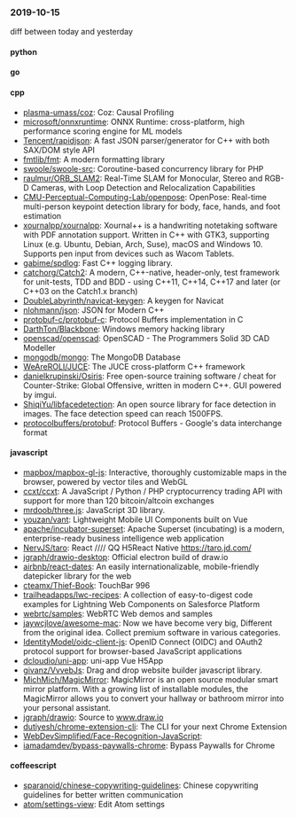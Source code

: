 ### 2019-10-15
diff between today and yesterday

#### python

#### go

#### cpp
* [plasma-umass/coz](https://github.com/plasma-umass/coz): Coz: Causal Profiling
* [microsoft/onnxruntime](https://github.com/microsoft/onnxruntime): ONNX Runtime: cross-platform, high performance scoring engine for ML models
* [Tencent/rapidjson](https://github.com/Tencent/rapidjson): A fast JSON parser/generator for C++ with both SAX/DOM style API
* [fmtlib/fmt](https://github.com/fmtlib/fmt): A modern formatting library
* [swoole/swoole-src](https://github.com/swoole/swoole-src):  Coroutine-based concurrency library for PHP
* [raulmur/ORB_SLAM2](https://github.com/raulmur/ORB_SLAM2): Real-Time SLAM for Monocular, Stereo and RGB-D Cameras, with Loop Detection and Relocalization Capabilities
* [CMU-Perceptual-Computing-Lab/openpose](https://github.com/CMU-Perceptual-Computing-Lab/openpose): OpenPose: Real-time multi-person keypoint detection library for body, face, hands, and foot estimation
* [xournalpp/xournalpp](https://github.com/xournalpp/xournalpp): Xournal++ is a handwriting notetaking software with PDF annotation support. Written in C++ with GTK3, supporting Linux (e.g. Ubuntu, Debian, Arch, Suse), macOS and Windows 10. Supports pen input from devices such as Wacom Tablets.
* [gabime/spdlog](https://github.com/gabime/spdlog): Fast C++ logging library.
* [catchorg/Catch2](https://github.com/catchorg/Catch2): A modern, C++-native, header-only, test framework for unit-tests, TDD and BDD - using C++11, C++14, C++17 and later (or C++03 on the Catch1.x branch)
* [DoubleLabyrinth/navicat-keygen](https://github.com/DoubleLabyrinth/navicat-keygen): A keygen for Navicat
* [nlohmann/json](https://github.com/nlohmann/json): JSON for Modern C++
* [protobuf-c/protobuf-c](https://github.com/protobuf-c/protobuf-c): Protocol Buffers implementation in C
* [DarthTon/Blackbone](https://github.com/DarthTon/Blackbone): Windows memory hacking library
* [openscad/openscad](https://github.com/openscad/openscad): OpenSCAD - The Programmers Solid 3D CAD Modeller
* [mongodb/mongo](https://github.com/mongodb/mongo): The MongoDB Database
* [WeAreROLI/JUCE](https://github.com/WeAreROLI/JUCE): The JUCE cross-platform C++ framework
* [danielkrupinski/Osiris](https://github.com/danielkrupinski/Osiris): Free open-source training software / cheat for Counter-Strike: Global Offensive, written in modern C++. GUI powered by imgui.
* [ShiqiYu/libfacedetection](https://github.com/ShiqiYu/libfacedetection): An open source library for face detection in images. The face detection speed can reach 1500FPS.
* [protocolbuffers/protobuf](https://github.com/protocolbuffers/protobuf): Protocol Buffers - Google's data interchange format

#### javascript
* [mapbox/mapbox-gl-js](https://github.com/mapbox/mapbox-gl-js): Interactive, thoroughly customizable maps in the browser, powered by vector tiles and WebGL
* [ccxt/ccxt](https://github.com/ccxt/ccxt): A JavaScript / Python / PHP cryptocurrency trading API with support for more than 120 bitcoin/altcoin exchanges
* [mrdoob/three.js](https://github.com/mrdoob/three.js): JavaScript 3D library.
* [youzan/vant](https://github.com/youzan/vant): Lightweight Mobile UI Components built on Vue
* [apache/incubator-superset](https://github.com/apache/incubator-superset): Apache Superset (incubating) is a modern, enterprise-ready business intelligence web application
* [NervJS/taro](https://github.com/NervJS/taro):  React //// QQ H5React Native  https://taro.jd.com/
* [jgraph/drawio-desktop](https://github.com/jgraph/drawio-desktop): Official electron build of draw.io
* [airbnb/react-dates](https://github.com/airbnb/react-dates): An easily internationalizable, mobile-friendly datepicker library for the web
* [cteamx/Thief-Book](https://github.com/cteamx/Thief-Book): TouchBar 996
* [trailheadapps/lwc-recipes](https://github.com/trailheadapps/lwc-recipes): A collection of easy-to-digest code examples for Lightning Web Components on Salesforce Platform
* [webrtc/samples](https://github.com/webrtc/samples): WebRTC Web demos and samples
* [jaywcjlove/awesome-mac](https://github.com/jaywcjlove/awesome-mac):  Now we have become very big, Different from the original idea. Collect premium software in various categories.
* [IdentityModel/oidc-client-js](https://github.com/IdentityModel/oidc-client-js): OpenID Connect (OIDC) and OAuth2 protocol support for browser-based JavaScript applications
* [dcloudio/uni-app](https://github.com/dcloudio/uni-app): uni-app  Vue H5App
* [givanz/VvvebJs](https://github.com/givanz/VvvebJs): Drag and drop website builder javascript library.
* [MichMich/MagicMirror](https://github.com/MichMich/MagicMirror): MagicMirror is an open source modular smart mirror platform. With a growing list of installable modules, the MagicMirror allows you to convert your hallway or bathroom mirror into your personal assistant.
* [jgraph/drawio](https://github.com/jgraph/drawio): Source to www.draw.io
* [dutiyesh/chrome-extension-cli](https://github.com/dutiyesh/chrome-extension-cli):  The CLI for your next Chrome Extension
* [WebDevSimplified/Face-Recognition-JavaScript](https://github.com/WebDevSimplified/Face-Recognition-JavaScript): 
* [iamadamdev/bypass-paywalls-chrome](https://github.com/iamadamdev/bypass-paywalls-chrome): Bypass Paywalls for Chrome

#### coffeescript
* [sparanoid/chinese-copywriting-guidelines](https://github.com/sparanoid/chinese-copywriting-guidelines): Chinese copywriting guidelines for better written communication
* [atom/settings-view](https://github.com/atom/settings-view):  Edit Atom settings
